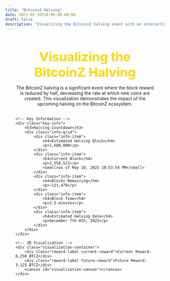 ```yaml
---
title: "BitcoinZ Halving"
date: 2023-05-10T10:00:00-00:00
draft: false
description: "Visualizing the BitcoinZ halving event with an interactive 3D visualization"
---
```


<div class="halving-section">
    <h2 class="section-title">Visualizing the BitcoinZ Halving</h2>
    <p class="section-description">
        The BitcoinZ halving is a significant event where the block reward is reduced by half, 
        decreasing the rate at which new coins are created. This visualization demonstrates the 
        impact of the upcoming halving on the BitcoinZ ecosystem.
    </p>

    <!-- Key Information -->
    <div class="key-info">
        <h3>Halving Countdown</h3>
        <div class="info-grid">
            <div class="info-item">
                <h4>Estimated Halving Block</h4>
                <p>1,680,000</p>
            </div>
            <div class="info-item">
                <h4>Current Block</h4>
                <p>1,558,521</p>
                <small>as of May 10, 2025 10:53:54 PM</small>
            </div>
            <div class="info-item">
                <h4>Blocks Remaining</h4>
                <p>~121,479</p>
            </div>
            <div class="info-item">
                <h4>Block Time</h4>
                <p>2.5 minutes</p>
            </div>
            <div class="info-item">
                <h4>Estimated Halving Date</h4>
                <p>December 7th-8th, 2025</p>
            </div>
        </div>
    </div>

    <!-- 3D Visualization -->
    <div class="visualization-container">
        <div class="reward-label current-reward">Current Reward: 6,250 BTCZ</div>
        <div class="reward-label future-reward">Future Reward: 3,125 BTCZ</div>
        <canvas id="visualization-canvas"></canvas>
    </div>
</div>

<style>
/* Halving Section Styles */
.halving-section {
    max-width: 1200px;
    margin: 3rem auto;
    padding: 0 2rem;
}

.section-title {
    font-size: 2.5rem;
    margin-bottom: 1rem;
    color: #FFD700;
    text-align: center;
}

.section-description {
    text-align: center;
    margin-bottom: 2rem;
    max-width: 800px;
    margin-left: auto;
    margin-right: auto;
}

.key-info {
    background-color: #111111;
    border-radius: 10px;
    padding: 1.5rem;
    margin-bottom: 2rem;
    box-shadow: 0 4px 12px rgba(0, 0, 0, 0.3);
}

.key-info h3 {
    color: #FFD700;
    margin-bottom: 1rem;
    font-size: 1.5rem;
}

.info-grid {
    display: grid;
    grid-template-columns: repeat(auto-fit, minmax(250px, 1fr));
    gap: 1.5rem;
}

.info-item {
    background-color: #1a1a1a;
    padding: 1rem;
    border-radius: 8px;
    border-left: 3px solid #FFD700;
}

.info-item h4 {
    color: #FFD700;
    margin-bottom: 0.5rem;
}

/* Visualization Container */
.visualization-container {
    position: relative;
    height: 500px;
    background-color: #111111;
    border-radius: 10px;
    overflow: hidden;
    box-shadow: 0 4px 20px rgba(0, 0, 0, 0.4);
    margin-bottom: 2rem;
}

#visualization-canvas {
    width: 100%;
    height: 100%;
}

.reward-label {
    position: absolute;
    padding: 0.5rem 1rem;
    background-color: rgba(10, 10, 10, 0.8);
    color: #FFD700;
    border: 1px solid #FFD700;
    border-radius: 5px;
    font-weight: 500;
    z-index: 10;
}

.current-reward {
    top: 20px;
    left: 20px;
}

.future-reward {
    bottom: 20px;
    right: 20px;
}

/* Responsive Styles */
@media (max-width: 768px) {
    .section-title {
        font-size: 2rem;
    }
    
    .visualization-container {
        height: 400px;
    }
}

@media (max-width: 480px) {
    .info-grid {
        grid-template-columns: 1fr;
    }
    
    .visualization-container {
        height: 300px;
    }
}
</style>

<script src="https://cdnjs.cloudflare.com/ajax/libs/three.js/r128/three.min.js"></script>
<script src="https://cdnjs.cloudflare.com/ajax/libs/three.js/r128/examples/js/controls/OrbitControls.js"></script>

<script>
// Initialize the 3D visualization when the DOM is fully loaded
document.addEventListener('DOMContentLoaded', function() {
    // Check if Three.js is loaded
    if (typeof THREE === 'undefined') {
        console.error('Three.js library not loaded.');
        showFallbackContent();
        return;
    }
    
    try {
        initVisualization();
    } catch (error) {
        console.error('Error initializing 3D visualization:', error);
        showFallbackContent();
    }
});

function initVisualization() {
    // Get the canvas element
    const canvas = document.getElementById('visualization-canvas');
    
    // Create the scene
    const scene = new THREE.Scene();
    
    // Create the camera
    const camera = new THREE.PerspectiveCamera(75, canvas.clientWidth / canvas.clientHeight, 0.1, 1000);
    camera.position.set(0, 5, 10);
    
    // Create the renderer
    const renderer = new THREE.WebGLRenderer({ 
        canvas: canvas, 
        antialias: true,
        alpha: true 
    });
    renderer.setSize(canvas.clientWidth, canvas.clientHeight);
    renderer.setClearColor(0x111111);
    renderer.setPixelRatio(window.devicePixelRatio);
    renderer.shadowMap.enabled = true;
    
    // Add OrbitControls
    const controls = new OrbitControls(camera, renderer.domElement);
    controls.enableDamping = true;
    controls.dampingFactor = 0.05;
    controls.minDistance = 5;
    controls.maxDistance = 20;
    
    // Set up lighting
    // Ambient light
    const ambientLight = new THREE.AmbientLight(0xffffff, 0.5);
    scene.add(ambientLight);
    
    // Directional light with shadows
    const directionalLight = new THREE.DirectionalLight(0xffffff, 1);
    directionalLight.position.set(5, 10, 7);
    directionalLight.castShadow = true;
    scene.add(directionalLight);
    
    // Add point lights for better metallic effect
    const pointLight1 = new THREE.PointLight(0xffd700, 1, 100);
    pointLight1.position.set(-5, 5, 5);
    scene.add(pointLight1);
    
    const pointLight2 = new THREE.PointLight(0xffd700, 0.5, 100);
    pointLight2.position.set(5, -5, 5);
    scene.add(pointLight2);
    
    // Create gold material
    const goldMaterial = new THREE.MeshStandardMaterial({
        color: 0xffd700,
        metalness: 0.9,
        roughness: 0.1,
        emissive: 0x222200,
        emissiveIntensity: 0.2
    });
    
    // Create the current reward coin (larger)
    const currentRewardGeometry = new THREE.CylinderGeometry(3, 3, 0.5, 64);
    const currentRewardCoin = new THREE.Mesh(currentRewardGeometry, goldMaterial);
    currentRewardCoin.position.set(-4, 0, 0);
    currentRewardCoin.rotation.x = Math.PI / 2;
    currentRewardCoin.castShadow = true;
    scene.add(currentRewardCoin);
    
    // Add edge to current coin
    const currentCoinEdgeGeometry = new THREE.TorusGeometry(3, 0.2, 16, 100);
    const currentCoinEdge = new THREE.Mesh(currentCoinEdgeGeometry, goldMaterial);
    currentCoinEdge.position.set(-4, 0, 0);
    currentCoinEdge.rotation.x = Math.PI / 2;
    scene.add(currentCoinEdge);
    
    // Create the future reward coin (smaller)
    const futureRewardGeometry = new THREE.CylinderGeometry(1.5, 1.5, 0.5, 64);
    const futureRewardCoin = new THREE.Mesh(futureRewardGeometry, goldMaterial);
    futureRewardCoin.position.set(4, 0, 0);
    futureRewardCoin.rotation.x = Math.PI / 2;
    futureRewardCoin.castShadow = true;
    scene.add(futureRewardCoin);
    
    // Add edge to future coin
    const futureCoinEdgeGeometry = new THREE.TorusGeometry(1.5, 0.2, 16, 100);
    const futureCoinEdge = new THREE.Mesh(futureCoinEdgeGeometry, goldMaterial);
    futureCoinEdge.position.set(4, 0, 0);
    futureCoinEdge.rotation.x = Math.PI / 2;
    scene.add(futureCoinEdge);
    
    // Add a platform/floor
    const floorGeometry = new THREE.PlaneGeometry(30, 30);
    const floorMaterial = new THREE.MeshStandardMaterial({ 
        color: 0x111111,
        roughness: 0.8,
        metalness: 0.2,
        side: THREE.DoubleSide
    });
    const floor = new THREE.Mesh(floorGeometry, floorMaterial);
    floor.rotation.x = Math.PI / 2;
    floor.position.y = -3;
    floor.receiveShadow = true;
    scene.add(floor);
    
    // Handle window resize
    window.addEventListener('resize', function() {
        const width = canvas.clientWidth;
        const height = canvas.clientHeight;
        
        camera.aspect = width / height;
        camera.updateProjectionMatrix();
        
        renderer.setSize(width, height);
    });
    
    // Animation loop
    function animate() {
        requestAnimationFrame(animate);
        
        // Add subtle rotation to the coins
        currentRewardCoin.rotation.z += 0.005;
        currentCoinEdge.rotation.z += 0.005;
        futureRewardCoin.rotation.z += 0.005;
        futureCoinEdge.rotation.z += 0.005;
        
        controls.update();
        renderer.render(scene, camera);
    }
    
    // Start the animation loop
    animate();
}

function showFallbackContent() {
    const container = document.querySelector('.visualization-container');
    container.innerHTML = `
        <div style="display: flex; height: 100%; align-items: center; justify-content: center; flex-direction: column; text-align: center; padding: 20px;">
            <h3 style="color: #FFD700; margin-bottom: 15px;">BitcoinZ Halving Visualization</h3>
            <p>The 3D visualization requires JavaScript and Three.js to be enabled.</p>
            <div style="display: flex; margin-top: 20px; width: 100%; justify-content: space-around;">
                <div style="text-align: center;">
                    <div style="width: 100px; height: 100px; background: linear-gradient(145deg, #ffd700, #b8860b); border-radius: 50%; margin: 0 auto;"></div>
                    <p style="margin-top: 10px;">Current Reward:<br>6,250 BTCZ</p>
                </div>
                <div style="text-align: center;">
                    <div style="width: 50px; height: 50px; background: linear-gradient(145deg, #ffd700, #b8860b); border-radius: 50%; margin: 25px auto;"></div>
                    <p style="margin-top: 10px;">Future Reward:<br>3,125 BTCZ</p>
                </div>
            </div>
        </div>
    `;
}
</script>
